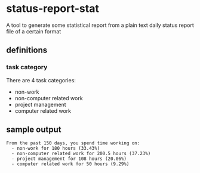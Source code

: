 # status-report-stat
A tool to generate some statistical report from a plain text daily
status report file of a certain format

## definitions

### task category
There are 4 task categories:
  - non-work
  - non-computer related work
  - project management
  - computer related work

## sample output

~~~~
From the past 150 days, you spend time working on:
  - non-work for 180 hours (33.43%)
  - non-computer related work for 200.5 hours (37.23%)
  - project management for 108 hours (20.06%)
  - computer related work for 50 hours (9.29%)
~~~~
